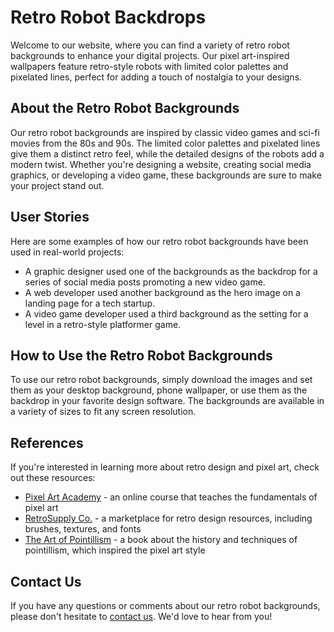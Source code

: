 <!--font:Poppins-->

# Retro Robot Backdrops

Welcome to our website, where you can find a variety of retro robot backgrounds to enhance your digital projects. Our pixel art-inspired wallpapers feature retro-style robots with limited color palettes and pixelated lines, perfect for adding a touch of nostalgia to your designs.

## About the Retro Robot Backgrounds

Our retro robot backgrounds are inspired by classic video games and sci-fi movies from the 80s and 90s. The limited color palettes and pixelated lines give them a distinct retro feel, while the detailed designs of the robots add a modern twist. Whether you're designing a website, creating social media graphics, or developing a video game, these backgrounds are sure to make your project stand out.

## User Stories

Here are some examples of how our retro robot backgrounds have been used in real-world projects:

- A graphic designer used one of the backgrounds as the backdrop for a series of social media posts promoting a new video game.
- A web developer used another background as the hero image on a landing page for a tech startup.
- A video game developer used a third background as the setting for a level in a retro-style platformer game.

## How to Use the Retro Robot Backgrounds

To use our retro robot backgrounds, simply download the images and set them as your desktop background, phone wallpaper, or use them as the backdrop in your favorite design software. The backgrounds are available in a variety of sizes to fit any screen resolution.

## References

If you're interested in learning more about retro design and pixel art, check out these resources:

- [Pixel Art Academy](#) - an online course that teaches the fundamentals of pixel art
- [RetroSupply Co.](#) - a marketplace for retro design resources, including brushes, textures, and fonts
- [The Art of Pointillism](#) - a book about the history and techniques of pointillism, which inspired the pixel art style

## Contact Us

If you have any questions or comments about our retro robot backgrounds, please don't hesitate to [contact us](#). We'd love to hear from you!

<!--

Write me content for website with wallpaper which alt text is:

"A pixel art-inspired wallpaper featuring a retro-style robot, with a limited color palette and pixelated lines."

The name/title of the page should not be 1:1 copy of the alt text but rather a real content of the website which is using this wallpaper.

- Use markdown format 
- Start with heading
- Heading should be short and concise
- The content should look like a real website 
- The website should not be about the wallpaper, wallpaper is just a related background
- Heading should be contain work "wallpaper" or "background"
- Include real sections like references, contact, user stories, etc. use things relevant to the page purpose.
- Feel free to use structure like headings, bullets, numbering, blockquotes, paragraphs, horizontal lines, etc.
- You can use formatting like bold or _italic_
- You can include UTF-8 emojis
- Links should be only #hash anchors (and you can refer to the document itself)
- Do not include images


---


# Retro Robot Background for Your Creative Projects

Welcome to our website, where you can find the perfect retro robot background for your creative projects. Our pixel art-inspired wallpaper features a retro-style robot, with a limited color palette and pixelated lines. This unique design is perfect for adding a touch of nostalgia to your digital creations.

## About the Retro Robot Wallpaper

Our retro robot wallpaper is inspired by classic video games and sci-fi movies from the 80s and 90s. The limited color palette and pixelated lines give it a distinct retro feel, while the detailed design of the robot adds a modern twist. Whether you're designing a website, creating social media graphics, or making a video game, this wallpaper is sure to make your project stand out.

## User Stories

Here are some examples of how our retro robot background has been used in real-world projects:

- A graphic designer used the wallpaper as the background for a series of social media posts promoting a new video game.
- A web developer used the wallpaper as the hero image on a landing page for a tech startup.
- A video game developer used the wallpaper as the background for a level in a retro-style platformer game.

## How to Use the Retro Robot Wallpaper

To use our retro robot wallpaper, simply download the image and set it as your desktop background, phone wallpaper, or use it as the background in your favorite design software. The wallpaper is available in a variety of sizes to fit any screen resolution.

## References

If you're interested in learning more about retro design and pixel art, check out these resources:

- [Pixel Art Academy](#) - an online course that teaches the fundamentals of pixel art
- [RetroSupply Co.](#) - a marketplace for retro design resources, including brushes, textures, and fonts
- [The Art of Pointillism](#) - a book about the history and techniques of pointillism, which inspired the pixel art style

## Contact Us

If you have any questions or comments about our retro robot wallpaper, please don't hesitate to [contact us](#). We'd love to hear from you!


---


Heading is too long, rewrite whole content.


---


# Retro Robot Backgrounds for Your Creative Projects

Welcome to our website, where you can find the perfect retro robot background for your creative projects. Our pixel art-inspired wallpapers feature retro-style robots with limited color palettes and pixelated lines. These unique designs are perfect for adding a touch of nostalgia to your digital creations.

## About the Retro Robot Wallpapers

Our retro robot wallpapers are inspired by classic video games and sci-fi movies from the 80s and 90s. The limited color palettes and pixelated lines give them a distinct retro feel, while the detailed designs of the robots add a modern twist. Whether you're designing a website, creating social media graphics, or making a video game, these wallpapers are sure to make your project stand out.

## User Stories

Here are some examples of how our retro robot backgrounds have been used in real-world projects:

- A graphic designer used one of the wallpapers as the background for a series of social media posts promoting a new video game.
- A web developer used another wallpaper as the hero image on a landing page for a tech startup.
- A video game developer used a third wallpaper as the background for a level in a retro-style platformer game.

## How to Use the Retro Robot Wallpapers

To use our retro robot wallpapers, simply download the images and set them as your desktop background, phone wallpaper, or use them as the background in your favorite design software. The wallpapers are available in a variety of sizes to fit any screen resolution.

## References

If you're interested in learning more about retro design and pixel art, check out these resources:

- [Pixel Art Academy](#) - an online course that teaches the fundamentals of pixel art
- [RetroSupply Co.](#) - a marketplace for retro design resources, including brushes, textures, and fonts
- [The Art of Pointillism](#) - a book about the history and techniques of pointillism, which inspired the pixel art style

## Contact Us

If you have any questions or comments about our retro robot backgrounds, please don't hesitate to [contact us](#). We'd love to hear from you!


---


Heading is too long, rewrite whole content.


---


# Retro Robot Backgrounds for Your Creative Projects

Welcome to our website, where you can find a collection of retro robot backgrounds for your creative projects. Our pixel art-inspired wallpapers feature retro-style robots with limited color palettes and pixelated lines. These unique designs are perfect for adding a touch of nostalgia to your digital creations.

## About the Retro Robot Backgrounds

Our retro robot backgrounds are inspired by classic video games and sci-fi movies from the 80s and 90s. The limited color palettes and pixelated lines give them a distinct retro feel, while the detailed designs of the robots add a modern twist. Whether you're designing a website, creating social media graphics, or making a video game, these backgrounds are sure to make your project stand out.

## User Stories

Here are some examples of how our retro robot backgrounds have been used in real-world projects:

- A graphic designer used one of the backgrounds as the backdrop for a series of social media posts promoting a new video game.
- A web developer used another background as the hero image on a landing page for a tech startup.
- A video game developer used a third background as the setting for a level in a retro-style platformer game.

## How to Use the Retro Robot Backgrounds

To use our retro robot backgrounds, simply download the images and set them as your desktop background, phone wallpaper, or use them as the backdrop in your favorite design software. The backgrounds are available in a variety of sizes to fit any screen resolution.

## References

If you're interested in learning more about retro design and pixel art, check out these resources:

- [Pixel Art Academy](#) - an online course that teaches the fundamentals of pixel art
- [RetroSupply Co.](#) - a marketplace for retro design resources, including brushes, textures, and fonts
- [The Art of Pointillism](#) - a book about the history and techniques of pointillism, which inspired the pixel art style

## Contact Us

If you have any questions or comments about our retro robot backgrounds, please don't hesitate to [contact us](#). We'd love to hear from you!


---


Heading is too long, rewrite whole content.


---


# Retro Robot Backgrounds for Your Digital Projects

Welcome to our website, where you can find a variety of retro robot backgrounds to enhance your digital projects. Our pixel art-inspired wallpapers feature retro-style robots with limited color palettes and pixelated lines, perfect for adding a touch of nostalgia to your designs.

## About the Retro Robot Backgrounds

Our retro robot backgrounds are inspired by classic video games and sci-fi movies from the 80s and 90s. The limited color palettes and pixelated lines give them a distinct retro feel, while the detailed designs of the robots add a modern twist. Whether you're designing a website, creating social media graphics, or developing a video game, these backgrounds are sure to make your project stand out.

## User Stories

Here are some examples of how our retro robot backgrounds have been used in real-world projects:

- A graphic designer used one of the backgrounds as the backdrop for a series of social media posts promoting a new video game.
- A web developer used another background as the hero image on a landing page for a tech startup.
- A video game developer used a third background as the setting for a level in a retro-style platformer game.

## How to Use the Retro Robot Backgrounds

To use our retro robot backgrounds, simply download the images and set them as your desktop background, phone wallpaper, or use them as the backdrop in your favorite design software. The backgrounds are available in a variety of sizes to fit any screen resolution.

## References

If you're interested in learning more about retro design and pixel art, check out these resources:

- [Pixel Art Academy](#) - an online course that teaches the fundamentals of pixel art
- [RetroSupply Co.](#) - a marketplace for retro design resources, including brushes, textures, and fonts
- [The Art of Pointillism](#) - a book about the history and techniques of pointillism, which inspired the pixel art style

## Contact Us

If you have any questions or comments about our retro robot backgrounds, please don't hesitate to [contact us](#). We'd love to hear from you!


---


Write me a Google font which is best fitting for the website.

Pick from the list:
- Raleway
- Lobster
- Open Sans
- Inter
- Playfair Display
- Dancing Script
- Poppins
- Orbitron
- Roboto
- Montserrat
- IBM Plex Sans
- Futura
- Exo 2
- Great Vibes
- Barlow Condensed
- Lato
- Alegreya


Write just the font name nothing else.


---


Poppins

-->
